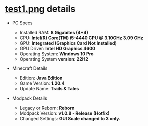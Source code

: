 # [test1.png](https://github.com/NotAGanesh/OptiNa-Reborn/blob/preview-build-1.0.9/media/fps_test/test1.png) details
- PC Specs
   - Installed RAM: **8 Gigabites (4+4)**
   - CPU: **Intel(R) Core(TM) i5-4440 CPU @ 3.10GHz   3.09 GHz**
   - GPU: **Integrated (Graphics Card Not Installed)**
   - GPU Driver: **Intel HD Graphics 4600**
   - Operating System: **Windows 10 Pro**
   - Operating System **version: 22H2**

- Minecraft Details
   - Edition: **Java Edition** 
   - Game Version: **1.20.4**
   - Update Name: **Trails & Tales**  

- Modpack Details
   - Legacy or Reborn: **Reborn**
   - Modpack Version: **v1.0.8 - Release (Hotfix)**
   - Changed Settings: **GUI Scale changed to 3 only.**  
